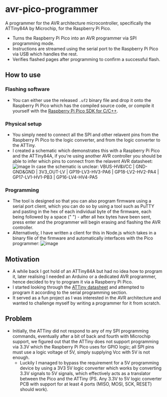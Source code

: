 # avr-pico-programmer
A programmer for the AVR architecture microcontroller, specifically the ATTiny84A by Microchip, for the Raspberry Pi Pico.
- Turns the Raspberry Pi Pico into an AVR programmer via SPI programming mode.
- Instructions are streamed using the serial port to the Raspberry Pi Pico via USB which handles the rest.
- Verifies flashed pages after programming to confirm a successful flash.

## How to use

### Flashing software
- You can either use the released `.uf2` binary file and drop it onto the Raspberry Pi Pico which has the compiled source code, or compile it yourself with the [Raspberry Pi Pico SDK for C/C++](https://www.raspberrypi.com/documentation/microcontrollers/c_sdk.html).

### Physical setup
- You simply need to connect all the SPI and other relavent pins from the Raspberry Pi Pico to the logic converter, and from the logic converter to the ATTiny.
- I created a schematic which demonstrates this with a Raspberry Pi Pico and the ATTiny84A, if you're using another AVR controller you should be able to infer which pins to connect from the relavent AVR datasheet:
  ![image](https://github.com/SpeedyCraftah/avr-pico-programmer/assets/45142584/598428f8-867c-4d9e-a480-de1b2b60a3f2)
  In case the schematic is unclear: VBUS-HV&VCC | GND-GND&GND | 3V3_OUT-LV | GP19-LV3-HV3-PA6 | GP18-LV2-HV2-PA4 | GP17-LV1-HV1-PB3 | GP16-LV4-HV4-PA5

### Programming
- The tool is designed so that you can also program firmware using a serial port client, which you can do so by using a tool such as PuTTY and pasting in the hex of each individual byte of the firmware, each being followed by a space (" ") - after all hex bytes have been sent, press enter and the programmer will begin erasing and flashing the AVR controller.
- Alternatively, I have written a client for this in Node.js which takes in a binary file of the firmware and automatically interfaces with the Pico programmer:
![image](https://github.com/SpeedyCraftah/avr-pico-programmer/assets/45142584/97871f71-8e47-403e-9a21-1378b84e81be)

## Motivation
- A while back I got hold of an ATTiny84A but had no idea how to program it, later realising I needed an Arduino or a dedicated AVR programmer, hence decided to try to program it via a Raspberry Pi Pico.
- I started looking through the [ATTiny datasheet](https://ww1.microchip.com/downloads/en/DeviceDoc/ATtiny24A-44A-84A-DataSheet-DS40002269A.pdf) and attempted to program it according to the serial programming section.
- It served as a fun project as I was interested in the AVR architecture and wanted to challenge myself by writing a programmer for it from scratch.

## Problem
- Initially, the ATTiny did not respond to any of my SPI programming commands, eventually after a bit of back and fourth with Microchip support, we figured out that the ATTiny does not support programming via 3.3V which the Raspberry Pi Pico uses for GPIO logic; all SPI pins must use a logic voltage of 5V, simply supplying Vcc with 5V is not enough.
  - Luckily I managed to bypass the requirement for a 5V programming device by using a 3V3 5V logic converter which works by converting 3.3V signals to 5V signals, which effectively acts as a translator between the Pico and the ATTiny (PS. Any 3.3V to 5V logic converter PCB with support for at least 4 ports (MISO, MOSI, SCK, RESET) should work).
